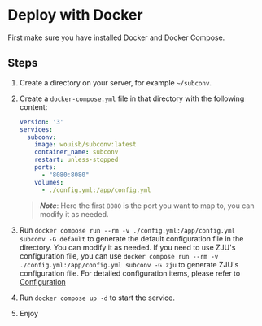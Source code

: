 # Deploy with Docker

First make sure you have installed Docker and Docker Compose.

## Steps

1. Create a directory on your server, for example `~/subconv`.
2. Create a `docker-compose.yml` file in that directory with the following content:

    ```yaml
    version: '3'
    services:
      subconv:
        image: wouisb/subconv:latest
        container_name: subconv
        restart: unless-stopped
        ports:
          - "8080:8080"
        volumes:
          - ./config.yml:/app/config.yml
    ```

    > ***Note***: Here the first `8080` is the port you want to map to, you can modify it as needed.

3. Run `docker compose run --rm -v ./config.yml:/app/config.yml subconv -G default` to generate the default configuration file in the directory. You can modify it as needed. If you need to use ZJU's configuration file, you can use `docker compose run --rm -v ./config.yml:/app/config.yml subconv -G zju` to generate ZJU's configuration file. For detailed configuration items, please refer to [Configuration](../configuration/overview )
4. Run `docker compose up -d` to start the service.
5. Enjoy